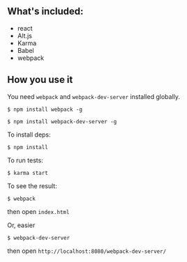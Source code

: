 ## What's included:
- react
- Alt.js
- Karma
- Babel
- webpack

## How you use it

You need `webpack` and `webpack-dev-server` installed globally.

```
$ npm install webpack -g
```
```
$ npm install webpack-dev-server -g
```

To install deps:
```
$ npm install
```

To run tests:
```
$ karma start
```

To see the result:
```
$ webpack
```
then open `index.html`

Or, easier
```
$ webpack-dev-server
```
then open `http://localhost:8080/webpack-dev-server/`
